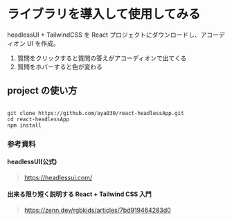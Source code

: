 # ライブラリを導入して使用してみる

headlessUI + TailwindCSS を React プロジェクトにダウンロードし、アコーディオン UI を作成。

1. 質問をクリックすると質問の答えがアコーディオンで出てくる
2. 質問をホバーすると色が変わる

## project の使い方

```

git clone https://github.com/aya030/react-headlessApp.git
cd react-headlessApp
npm install

```

### 参考資料

#### headlessUI(公式)

> https://headlessui.com/

#### 出来る限り短く説明する React + Tailwind CSS 入門

> https://zenn.dev/rgbkids/articles/7bd919464283d0
